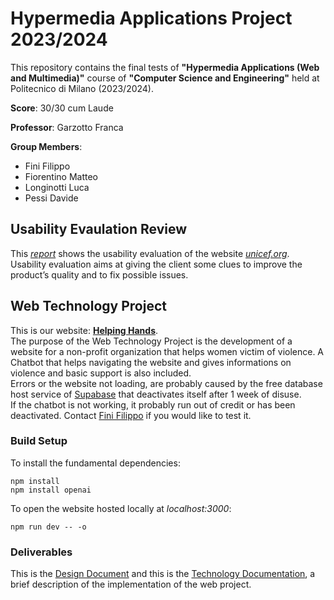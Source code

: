 # Hypermedia Applications Project 2023/2024

This repository contains the final tests of **"Hypermedia Applications (Web and Multimedia)"** course of **"Computer Science and Engineering"** held at Politecnico di Milano (2023/2024).

**Score**: 30/30 cum Laude

**Professor**: Garzotto Franca

**Group Members**:

- Fini Filippo
- Fiorentino Matteo
- Longinotti Luca
- Pessi Davide

## Usability Evaulation Review

This [_report_](https://github.com/filippofini/hypermedia-project-2024/blob/c485735530e3f373cb22bebca15c00d3d2fdeb62/Usability%20Project/Usabilty%20Report.pdf) shows the usability evaluation of the website [_unicef.org_](https://www.unicef.org/).\
Usability evaluation aims at giving the client some clues to improve the product’s quality and to fix possible issues.

## Web Technology Project

This is our website: [**Helping Hands**](https://hypermedia-project-2024.vercel.app/).\
The purpose of the Web Technology Project is the development of a website for a non-profit organization that helps women victim of violence. A Chatbot that helps navigating the website and gives informations on violence and basic support is also included.\
Errors or the website not loading, are probably caused by the free database host service of [Supabase](https://supabase.com/) that deactivates itself after 1 week of disuse.\
If the chatbot is not working, it probably run out of credit or has been deactivated. Contact [Fini Filippo](https://github.com/filippofini) if you would like to test it.

### Build Setup

To install the fundamental dependencies:

```
npm install
npm install openai
```

To open the website hosted locally at _localhost:3000_:

```
npm run dev -- -o
```

### Deliverables

This is the [Design Document](https://github.com/filippofini/hypermedia-project-2024/blob/c485735530e3f373cb22bebca15c00d3d2fdeb62/website/documentation/Design%20Report.pdf) and this is the [Technology Documentation](https://github.com/filippofini/hypermedia-project-2024/blob/c485735530e3f373cb22bebca15c00d3d2fdeb62/website/documentation/Technology%20Report.pdf), a brief description of the implementation of the web project.
